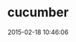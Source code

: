 ---
layout: post
title:  "cucumber"
repo:   "cucumber/cucumber/tree/master"
date:   2015-02-18 10:46:06
gemurl: http://cukes.info
---